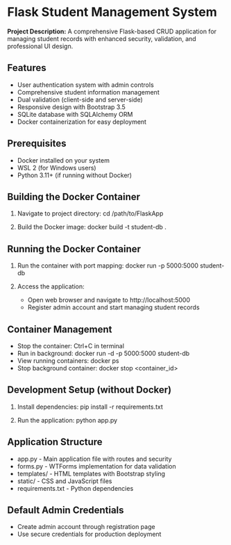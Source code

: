 # Flask Student Management System

**Project Description:** A comprehensive Flask-based CRUD application for managing student records with enhanced security, validation, and professional UI design.

## Features

- User authentication system with admin controls
- Comprehensive student information management
- Dual validation (client-side and server-side)
- Responsive design with Bootstrap 3.5
- SQLite database with SQLAlchemy ORM
- Docker containerization for easy deployment

## Prerequisites

- Docker installed on your system
- WSL 2 (for Windows users)
- Python 3.11+ (if running without Docker)

## Building the Docker Container

1. Navigate to project directory: 
cd /path/to/FlaskApp

2. Build the Docker image: 
docker build -t student-db .

## Running the Docker Container

1. Run the container with port mapping: 
docker run -p 5000:5000 student-db

2. Access the application: 
	- Open web browser and navigate to http://localhost:5000
	- Register admin account and start managing student records

## Container Management

- Stop the container: Ctrl+C in terminal
- Run in background: docker run -d -p 5000:5000 student-db
- View running containers: docker ps
- Stop background container: docker stop <container_id>

## Development Setup (without Docker)

1. Install dependencies: 
pip install -r requirements.txt

2. Run the application: 
python app.py

## Application Structure

- app.py - Main application file with routes and security
- forms.py - WTForms implementation for data validation
- templates/ - HTML templates with Bootstrap styling
- static/ - CSS and JavaScript files
- requirements.txt - Python dependencies

## Default Admin Credentials

- Create admin account through registration page
- Use secure credentials for production deployment

